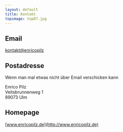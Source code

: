 ```yaml
---
layout: default
title: Kontakt
topimage: top07.jpg
---
```


Email
-----

<kontakt@enricopilz>

Postadresse
-----------

Wenn man mal etwas nicht über Email verschicken kann

Enrico Pilz<br />
Veitsbrunnenweg 1<br />
89073 Ulm

Homepage
--------

[www.enricopilz.de](http://www.enricopilz.de)
